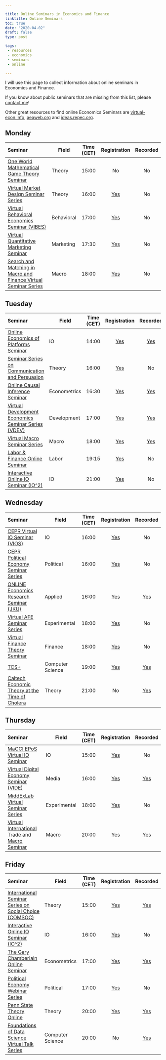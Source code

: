 ```yaml
---

title: Online Seminars in Economics and Finance
linktitle: Online Seminars
toc: true
date: "2020-04-02"
draft: false
type: post

tags:
 - resources
 - economics
 - seminars
 - online

---
```


I will use this page to collect information about online seminars in Economics and Finance.

If you know about public seminars that are missing from this list, please [contact me](mailto:matteo.courthoud@econ.uzh.ch)!

Other great resources to find online Economics Seminars are [virtual-econ.info](https://virtual-econ.info/),  [aeaweb.org](https://www.aeaweb.org/resources/online-seminars) and [ideas.repec.org](https://ideas.repec.org/v/).


## Monday

| Seminar | Field | Time (CET) | Registration | Recorded |
|:--------|-------|:----------:|:------------:|:--------:|
| [One World Mathematical Game Theory Seminar](https://gametheorynetwork.com/one-world-game-theory-seminar/) | Theory | 15:00 | No | No |
| [Virtual Market Design Seminar Series](http://virtual-md-seminar.com/) | Theory | 16:00 | [Yes](http://virtual-md-seminar.com/registration.html) | No |
| [Virtual Behavioral Economics Seminar (VIBES)](https://sites.google.com/view/vibesecon/) | Behavioral | 17:00 | [Yes](https://forms.gle/nAE6VLEZQqeRkSuK6) | No |
| [Virtual Quantitative Marketing Seminar](https://vquantmarketing.substack.com/) | Marketing | 17:30 | [Yes](https://vquantmarketing.substack.com/) | No |
| [Search and Matching in Macro and Finance Virtual Seminar Series](https://sammf.com/) | Macro | 18:00 | [Yes](https://sammf.com/sign-up/) | No |



## Tuesday

| Seminar                                                      | Field        | Time (CET) |                         Registration                         |                           Recorded                           |
| :----------------------------------------------------------- | ------------ | :--------: | :----------------------------------------------------------: | :----------------------------------------------------------: |
| [Online Economics of Platforms Seminar](https://www.tse-fr.eu/new-online-seminar-economics-platforms) | IO           |   14:00    |         [Yes](mailto:marie-helene.dufour@tse-fr.eu)          | [Yes](https://www.youtube.com/channel/UCQLTomj3LkQ_8rKGfxxmYvw) |
| [Seminar Series on Communication and Persuasion](https://persuasion.wp.st-andrews.ac.uk/seminars/) | Theory       |   16:00    | [Yes](https://docs.google.com/forms/d/e/1FAIpQLSc3Sq3GGNDEIa5lcbda9a45sjVldHZrJlRKH-jyPobZ1oE2Aw/viewform?usp=sf_link) |                              No                              |
| [Online Causal Inference Seminar](https://sites.google.com/view/ocis/) | Econometrics |   16:30    | [Yes](https://www.google.com/url?q=https%3A%2F%2Fmailman.stanford.edu%2Fmailman%2Flistinfo%2Fonline-causal-inference-seminar&sa=D&sntz=1&usg=AFQjCNGgPMLB-5Iv0SRBiJHXlIhxo2ta2A) | [Yes](https://sites.google.com/view/ocis/past-talks-and-recordings?authuser=0) |
| [Virtual Development Economics Seminar Series (VDEV)](https://vdevecon.wixsite.com/website) | Development  |   17:00    | [Yes](https://us02web.zoom.us/webinar/register/WN_m4Ws1VxXRry_kwZoT8T5WA) | [Yes](https://www.youtube.com/channel/UC9NMehzZBlChKSiie1DFCaA/featured?view_as=public) |
| [Virtual Macro Seminar Series](https://sites.google.com/view/virtualmacro/) | Macro        |   18:00    | [Yes](https://www.google.com/url?q=https%3A%2F%2Fstockholmuniversity.zoom.us%2Fwebinar%2Fregister%2F7815862675026%2FWN_yNkq5FpES9yJjpjdqYWFbA&sa=D&sntz=1&usg=AFQjCNHWMu_cBPhLdq_uqy1eugAzEy2bzg) | [Yes](https://sites.google.com/view/virtualmacro/past-seminars) |
| [Labor & Finance Online Seminar](https://sites.google.com/view/lfos) | Labor        |   19:15    |      [Yes](https://sites.google.com/view/lfos/register)      |                              No                              |
| [Interactive Online IO Seminar (IO^2)](https://web.stanford.edu/~leinav/teaching/IOIOspring2020.pdf) | IO           |   21:00    | [Yes](https://stanford.zoom.us/webinar/register/WN_A85qA0DSQmmJeHBimyw2MQ) |                              No                              |



## Wednesday

| Seminar                                                      | Field            | Time (CET) |                         Registration                         |                           Recorded                           |
| :----------------------------------------------------------- | ---------------- | :--------: | :----------------------------------------------------------: | :----------------------------------------------------------: |
| [CEPR Virtual IO Seminar (VIOS)](https://sites.google.com/view/virtual-io-seminar/) | IO               |   16:00    | [Yes](https://drive.google.com/open?id=1-dtGhiM2EqtXnkTztoLzDO7cNB_ekOFfbuckSSIotxU) |                              No                              |
| [CEPR Political Economy Seminar Series](https://mailchi.mp/cepr/cepr-webinar-polecon-series-reminder) | Political        |   16:00    | [Yes](https://zoom.us/webinar/register/WN_3MqzgQR2RQ-1nu8DD2LxeA) |                              No                              |
| [ONLINE Economics Research Seminar (JKU)](https://www.jku.at/en/department-of-economics/research/research-events/online-economics-research-seminar/) | Applied          |   16:00    |            [Yes](mailto:alexander.ahammer@jku.at)            | [Yes](https://www.jku.at/en/department-of-economics/research/research-events/online-economics-research-seminar/) |
| [Virtual AFE Seminar Series](https://economics.uchicago.edu/content/afe-seminar-series) | Experimental     |   18:00    |    [Yes](https://economics.uchicago.edu/content/afe-2020)    |                              No                              |
| [Virtual Finance Theory Seminar](https://drive.google.com/file/d/1FEnt42opuzpQiJtPUF1lHqN3Zdp9mdhZ/view) | Finance          |   18:00    | [Yes](mailto:[virtualfinancetheoryseminar.com](mailto:mail@virtualfinancetheoryseminar.com)) |                              No                              |
| [TCS+](https://sites.google.com/site/plustcs/)               | Computer Science |   19:00    | [Yes](https://sites.google.com/site/plustcs/livetalk/live-seat-reservation) |   [Yes](https://sites.google.com/site/plustcs/past-talks)    |
| [Caltech Economic Theory at the Time of Cholera](http://tamuz.caltech.edu/cettc/) | Theory           |   21:00    |                              No                              |       [Yes](http://tamuz.caltech.edu/cettc/#x1-50003)        |



## Thursday

| Seminar                                                      | Field        | Time (CET) |                         Registration                         |                         Recorded                         |
| :----------------------------------------------------------- | ------------ | :--------: | :----------------------------------------------------------: | :------------------------------------------------------: |
| [MaCCI EPoS Virtual IO Seminar](https://sites.google.com/view/macci-epos-virtual-io-seminar) | IO           |   15:00    | [Yes](https://sites.google.com/view/macci-epos-virtual-io-seminar/program/registration) |                            No                            |
| [Virtual Digital Economy Seminar (VIDE)](https://www.digitalecon.org/seminar) | Media        |   16:00    |          [Yes](https://www.digitalecon.org/seminar)          | [Yes](https://www.digitalecon.org/seminar/past-seminars) |
| [MiddExLab Virtual Seminar Series](http://middexlab.weebly.com/virtual-seminar-series.html) | Experimental |   18:00    | [Yes](http://middexlab.weebly.com/virtual-seminar-series.html) |                            No                            |
| [Virtual International Trade and Macro Seminar](https://www.tradedynamics.org/) | Macro        |   20:00    |          [Yes](https://forms.gle/uiNjSptWjvucDbHSA)          |    [Yes](https://www.tradedynamics.org/video-archive)    |



## Friday

| Seminar                                                      | Field            | Time (CET) |                         Registration                         |                         Recorded                         |
| :----------------------------------------------------------- | ---------------- | :--------: | :----------------------------------------------------------: | :------------------------------------------------------: |
| [International Seminar Series on Social Choice (COMSOC)](https://sites.google.com/view/comsoc-seminar/) | Theory           |   15:00    | [Yes](https://www.google.com/url?q=https%3A%2F%2Flist.uva.nl%2Fmailman%2Flistinfo%2Fcomsoc-video-seminar&sa=D&sntz=1&usg=AFQjCNEAx47kVC25VUer3fp05Mw7vcZwuA) |   [Yes](https://sites.google.com/view/comsoc-seminar/)   |
| [Interactive Online IO Seminar (IO^2)](https://web.stanford.edu/~leinav/teaching/IOIOspring2020.pdf) | IO               |   16:00    | [Yes](https://stanford.zoom.us/webinar/register/WN_Tb_FyMJ1RCeNF1HmCVvjMQ) |                            No                            |
| [The Gary Chamberlain Online Seminar](https://www.chamberlainseminar.org/) | Econometrics     |   17:00    | [Yes](https://www.google.com/url?q=https%3A%2F%2Fmailman.stanford.edu%2Fmailman%2Flistinfo%2Fchamberlainseminar&sa=D&sntz=1&usg=AFQjCNHJFMMiJMowt_vAtuBWbrK-4PA2IA) | [Yes](https://www.chamberlainseminar.org/past-seminars)  |
| [Political Economy Webinar Series](https://sites.google.com/view/dcpec/events/webinar) | Political        |   17:00    |          [Yes](https://forms.gle/yohLo3pk898Yq9Sf9)          |                            No                            |
| [Penn State Theory Online](http://www.rohitlamba.com/penntheon) | Theory           |   20:00    | [Yes](mailto:l-micropenntheon-subscribe-request@lists.psu.edu) |        [Yes](http://www.rohitlamba.com/penntheon)        |
| [Foundations of Data Science Virtual Talk Series](https://sites.google.com/view/dstheory/home) | Computer Science |   20:00    |                              No                              | [Yes](https://sites.google.com/view/dstheory/past-talks) |
